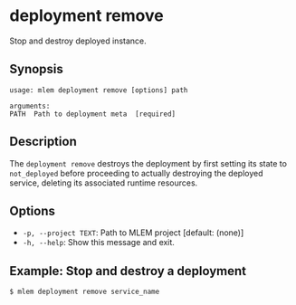 # deployment remove

Stop and destroy deployed instance.

## Synopsis

```usage
usage: mlem deployment remove [options] path

arguments:
PATH  Path to deployment meta  [required]
```

## Description

The `deployment remove` destroys the deployment by first setting its state to
`not_deployed` before proceeding to actually destroying the deployed service,
deleting its associated runtime resources.

## Options

- `-p, --project TEXT`: Path to MLEM project [default: (none)]
- `-h, --help`: Show this message and exit.

## Example: Stop and destroy a deployment

```cli
$ mlem deployment remove service_name
```
